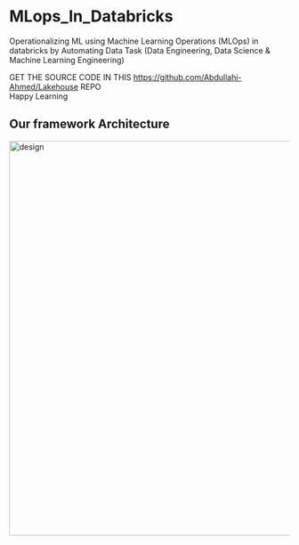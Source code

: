# MLops_In_Databricks
Operationalizing ML using Machine Learning Operations (MLOps) in databricks by Automating Data Task (Data Engineering, Data Science &amp; Machine Learning Engineering)   
  
    
GET THE SOURCE CODE IN THIS https://github.com/Abdullahi-Ahmed/Lakehouse REPO  
    Happy Learning
  
  ## Our framework Architecture  
<img width="709" alt="design" src="https://user-images.githubusercontent.com/85021780/152106434-a37311e4-5b5d-4275-98b5-ea7d773fcf06.png">


